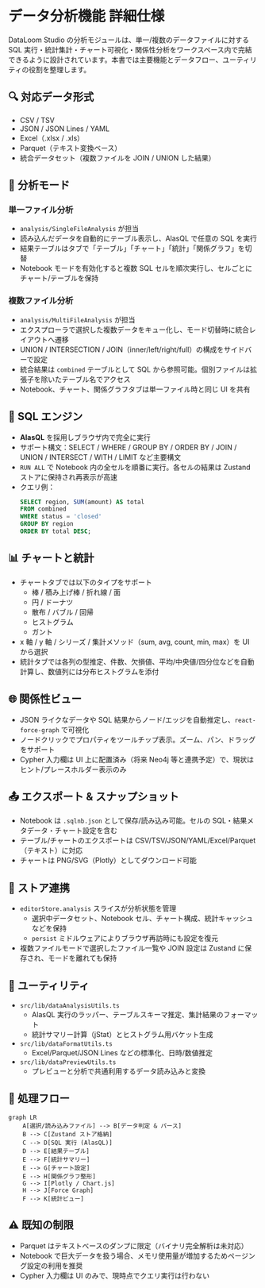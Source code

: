 # データ分析機能 詳細仕様

DataLoom Studio の分析モジュールは、単一/複数のデータファイルに対する SQL 実行・統計集計・チャート可視化・関係性分析をワークスペース内で完結できるように設計されています。本書では主要機能とデータフロー、ユーティリティの役割を整理します。

## 🔍 対応データ形式
- CSV / TSV
- JSON / JSON Lines / YAML
- Excel（.xlsx / .xls）
- Parquet（テキスト変換ベース）
- 統合データセット（複数ファイルを JOIN / UNION した結果）

## 📁 分析モード

### 単一ファイル分析
- `analysis/SingleFileAnalysis` が担当
- 読み込んだデータを自動的にテーブル表示し、AlasQL で任意の SQL を実行
- 結果テーブルはタブで「テーブル」「チャート」「統計」「関係グラフ」を切替
- Notebook モードを有効化すると複数 SQL セルを順次実行し、セルごとにチャート/テーブルを保持

### 複数ファイル分析
- `analysis/MultiFileAnalysis` が担当
- エクスプローラで選択した複数データをキュー化し、モード切替時に統合レイアウトへ遷移
- UNION / INTERSECTION / JOIN（inner/left/right/full）の構成をサイドバーで設定
- 統合結果は `combined` テーブルとして SQL から参照可能。個別ファイルは拡張子を除いたテーブル名でアクセス
- Notebook、チャート、関係グラフタブは単一ファイル時と同じ UI を共有

## 🧮 SQL エンジン
- **AlasQL** を採用しブラウザ内で完全に実行
- サポート構文：SELECT / WHERE / GROUP BY / ORDER BY / JOIN / UNION / INTERSECT / WITH / LIMIT など主要構文
- `RUN ALL` で Notebook 内の全セルを順番に実行。各セルの結果は Zustand ストアに保持され再表示が高速
- クエリ例：
  ```sql
  SELECT region, SUM(amount) AS total
  FROM combined
  WHERE status = 'closed'
  GROUP BY region
  ORDER BY total DESC;
  ```

## 📊 チャートと統計
- チャートタブでは以下のタイプをサポート
  - 棒 / 積み上げ棒 / 折れ線 / 面
  - 円 / ドーナツ
  - 散布 / バブル / 回帰
  - ヒストグラム
  - ガント
- x 軸 / y 軸 / シリーズ / 集計メソッド（sum, avg, count, min, max）を UI から選択
- 統計タブでは各列の型推定、件数、欠損値、平均/中央値/四分位などを自動計算し、数値列には分布ヒストグラムを添付

## 🌐 関係性ビュー
- JSON ライクなデータや SQL 結果からノード/エッジを自動推定し、`react-force-graph` で可視化
- ノードクリックでプロパティをツールチップ表示。ズーム、パン、ドラッグをサポート
- Cypher 入力欄は UI 上に配置済み（将来 Neo4j 等と連携予定）で、現状はヒント/プレースホルダー表示のみ

## 📤 エクスポート & スナップショット
- Notebook は `.sqlnb.json` として保存/読み込み可能。セルの SQL・結果メタデータ・チャート設定を含む
- テーブル/チャートのエクスポートは CSV/TSV/JSON/YAML/Excel/Parquet（テキスト）に対応
- チャートは PNG/SVG（Plotly）としてダウンロード可能

## 🧠 ストア連携
- `editorStore.analysis` スライスが分析状態を管理
  - 選択中データセット、Notebook セル、チャート構成、統計キャッシュなどを保持
  - `persist` ミドルウェアによりブラウザ再訪時にも設定を復元
- 複数ファイルモードで選択したファイル一覧や JOIN 設定は Zustand に保存され、モードを離れても保持

## 🔌 ユーティリティ
- `src/lib/dataAnalysisUtils.ts`
  - AlasQL 実行のラッパー、テーブルスキーマ推定、集計結果のフォーマット
  - 統計サマリー計算（jStat）とヒストグラム用バケット生成
- `src/lib/dataFormatUtils.ts`
  - Excel/Parquet/JSON Lines などの標準化、日時/数値推定
- `src/lib/dataPreviewUtils.ts`
  - プレビューと分析で共通利用するデータ読み込みと変換

## 🔄 処理フロー
```mermaid
graph LR
    A[選択/読み込みファイル] --> B[データ判定 & パース]
    B --> C[Zustand ストア格納]
    C --> D[SQL 実行 (AlasQL)]
    D --> E[結果テーブル]
    E --> F[統計サマリー]
    E --> G[チャート設定]
    E --> H[関係グラフ整形]
    G --> I[Plotly / Chart.js]
    H --> J[Force Graph]
    F --> K[統計ビュー]
```

## ⚠️ 既知の制限
- Parquet はテキストベースのダンプに限定（バイナリ完全解析は未対応）
- Notebook で巨大データを扱う場合、メモリ使用量が増加するためページング設定の利用を推奨
- Cypher 入力欄は UI のみで、現時点でクエリ実行は行わない
